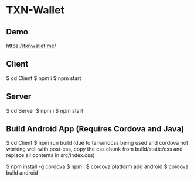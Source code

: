 # TXN-Wallet

## Demo
https://txnwallet.me/

## Client
$ cd Client
$ npm i 
$ npm start

## Server
$ cd Server
$ npm i 
$ npm start

## Build Android App (Requires Cordova and Java)
$ cd Client
$ npm run build
(due to tailwindcss being used and cordova not working well with post-css, copy the css chunk from build/static/css and replace all contents in src/index.css)

$ npm install -g cordova
$ npm i
$ cordova platform add android
$ cordova build android
